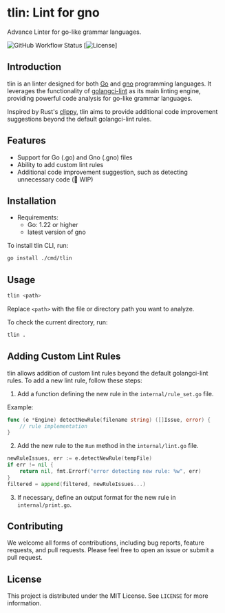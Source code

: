 # tlin: Lint for gno

Advance Linter for go-like grammar languages.

![GitHub Workflow Status](https://img.shields.io/github/workflow/status/gnoswap-labs/tlin/CI?label=build)
[![License](https://img.shields.io/badge/License-MIT-blue.svg)]

## Introduction

tlin is an linter designed for both [Go](https://go.dev/) and [gno](https://gno.land/) programming languages. It leverages the functionality of [golangci-lint](https://github.com/golangci/golangci-lint) as its main linting engine, providing powerful code analysis for go-like grammar languages.

Inspired by Rust's [clippy](https://github.com/rust-lang/rust-clippy), tlin aims to provide additional code improvement suggestions beyond the default golangci-lint rules.

## Features

- Support for Go (.go) and Gno (.gno) files
- Ability to add custom lint rules
- Additional code improvement suggestion, such as detecting unnecessary code (🚧 WIP)

## Installation

- Requirements:
    - Go: 1.22 or higher
    - latest version of gno

To install tlin CLI, run:

```bash
go install ./cmd/tlin
```

## Usage

```bash
tlin <path>
```

Replace `<path>` with the file or directory path you want to analyze.

To check the current directory, run:

```bash
tlin .
```

## Adding Custom Lint Rules

tlin allows addition of custom lint rules beyond the default golangci-lint rules. To add a new lint rule, follow these steps:

1. Add a function defining the new rule in the `internal/rule_set.go` file.

Example:

```go
func (e *Engine) detectNewRule(filename string) ([]Issue, error) {
    // rule implementation
}
```

2. Add the new rule to the `Run` method in the `internal/lint.go` file.

```go
newRuleIssues, err := e.detectNewRule(tempFile)
if err != nil {
    return nil, fmt.Errorf("error detecting new rule: %w", err)
}
filtered = append(filtered, newRuleIssues...)
```

3. If necessary, define an output format for the new rule in `internal/print.go`.

## Contributing

We welcome all forms of contributions, including bug reports, feature requests, and pull requests. Please feel free to open an issue or submit a pull request.

## License

This project is distributed under the MIT License. See `LICENSE` for more information.

